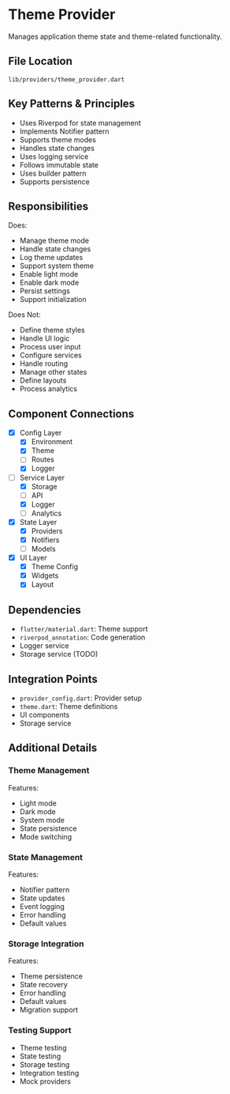 # Theme Provider

Manages application theme state and theme-related functionality.

## File Location
`lib/providers/theme_provider.dart`

## Key Patterns & Principles
- Uses Riverpod for state management
- Implements Notifier pattern
- Supports theme modes
- Handles state changes
- Uses logging service
- Follows immutable state
- Uses builder pattern
- Supports persistence

## Responsibilities
Does:
- Manage theme mode
- Handle state changes
- Log theme updates
- Support system theme
- Enable light mode
- Enable dark mode
- Persist settings
- Support initialization

Does Not:
- Define theme styles
- Handle UI logic
- Process user input
- Configure services
- Handle routing
- Manage other states
- Define layouts
- Process analytics

## Component Connections
- [x] Config Layer
  - [x] Environment
  - [x] Theme
  - [ ] Routes
  - [x] Logger
- [ ] Service Layer
  - [x] Storage
  - [ ] API
  - [x] Logger
  - [ ] Analytics
- [x] State Layer
  - [x] Providers
  - [x] Notifiers
  - [ ] Models
- [x] UI Layer
  - [x] Theme Config
  - [x] Widgets
  - [x] Layout

## Dependencies
- `flutter/material.dart`: Theme support
- `riverpod_annotation`: Code generation
- Logger service
- Storage service (TODO)

## Integration Points
- `provider_config.dart`: Provider setup
- `theme.dart`: Theme definitions
- UI components
- Storage service

## Additional Details

### Theme Management
Features:
- Light mode
- Dark mode
- System mode
- State persistence
- Mode switching

### State Management
Features:
- Notifier pattern
- State updates
- Event logging
- Error handling
- Default values

### Storage Integration
Features:
- Theme persistence
- State recovery
- Error handling
- Default values
- Migration support

### Testing Support
- Theme testing
- State testing
- Storage testing
- Integration testing
- Mock providers 